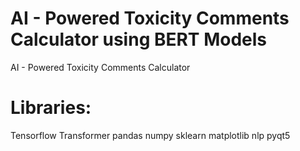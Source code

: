 # AI - Powered Toxicity Comments Calculator using BERT Models
AI - Powered Toxicity Comments Calculator


# Libraries:

Tensorflow
Transformer
pandas
numpy
sklearn
matplotlib
nlp
pyqt5
